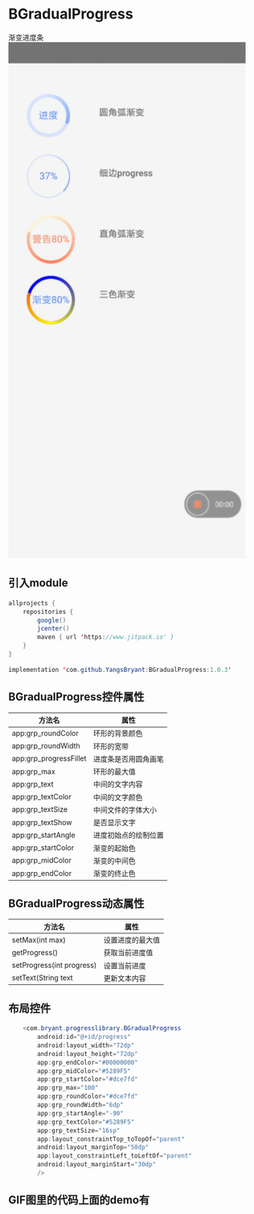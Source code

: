 # BGradualProgress
渐变进度条
![这是一张图片](https://github.com/YangsBryant/BGradualProgress/blob/master/zdi58-can13.gif)

## 引入module
```java
allprojects {
    repositories {
        google()
        jcenter()
        maven { url 'https://www.jitpack.io' }
    }
}
```
```java
implementation 'com.github.YangsBryant:BGradualProgress:1.0.3'
```

## BGradualProgress控件属性
方法名 | 属性
--------- | -------------
app:grp_roundColor | 环形的背景颜色
app:grp_roundWidth | 环形的宽带
app:grp_progressFillet | 进度条是否用圆角画笔
app:grp_max | 环形的最大值
app:grp_text | 中间的文字内容
app:grp_textColor | 中间的文字颜色
app:grp_textSize | 中间文件的字体大小
app:grp_textShow | 是否显示文字
app:grp_startAngle | 进度初始点的绘制位置
app:grp_startColor | 渐变的起始色
app:grp_midColor | 渐变的中间色
app:grp_endColor | 渐变的终止色

## BGradualProgress动态属性
方法名 | 属性
--------- | -------------
setMax(int max) | 设置进度的最大值
getProgress() | 获取当前进度值
setProgress(int progress) | 设置当前进度
setText(String text | 更新文本内容

## 布局控件

```java
    <com.bryant.progresslibrary.BGradualProgress
        android:id="@+id/progress"
        android:layout_width="72dp"
        android:layout_height="72dp"
        app:grp_endColor="#00000000"
        app:grp_midColor="#5289F5"
        app:grp_startColor="#dce7fd"
        app:grp_max="100"
        app:grp_roundColor="#dce7fd"
        app:grp_roundWidth="6dp"
        app:grp_startAngle="-90"
        app:grp_textColor="#5289F5"
        app:grp_textSize="16sp"
        app:layout_constraintTop_toTopOf="parent"
        android:layout_marginTop="50dp"
        app:layout_constraintLeft_toLeftOf="parent"
        android:layout_marginStart="30dp"
        />
```
## GIF图里的代码上面的demo有

